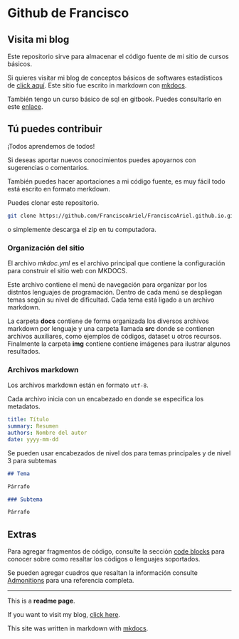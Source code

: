 # Github de Francisco

## Visita mi blog

Este repositorio sirve para almacenar el código fuente de mi sitio de cursos básicos.

Si quieres visitar mi blog de conceptos básicos de softwares estadísticos de [click aquí](https://franciscoariel.github.io/site). Este sitio fue escrito in markdown con [mkdocs](https://www.mkdocs.org).

También tengo un curso básico de sql en gitbook. Puedes consultarlo en este [enlace](https://vazquez-chavez-francisco-ariel.gitbook.io/notas/).

## Tú puedes contribuir

¡Todos aprendemos de todos!

Si deseas aportar nuevos conocimientos puedes apoyarnos con sugerencias o comentarios.

También puedes hacer aportaciones a mi código fuente, es muy fácil todo está escrito en formato merkdown.

Puedes clonar este repositorio.

````bash
git clone https://github.com/FranciscoAriel/FranciscoAriel.github.io.git
````

o simplemente descarga el zip en tu computadora.

### Organización del sitio

El archivo *mkdoc.yml* es el archivo principal que contiene la configuración para construir el sitio web con MKDOCS.

Este archivo contiene el menú de navegación para organizar por los distntos lenguajes de programación. Dentro de cada menú se despliegan temas según su nivel de dificultad. Cada tema está ligado a un archivo markdown.

La carpeta **docs** contiene de forma organizada los diversos archivos markdown por lenguaje y una carpeta llamada **src** donde se contienen archivos auxiliares, como ejemplos de códigos, dataset u otros recursos.
Finalmente la carpeta **img** contiene contiene imágenes para ilustrar algunos resultados.

### Archivos markdown

Los archivos markdown están en formato `utf-8`. 

Cada archivo inicia con un encabezado en donde se especifica los metadatos.

````yaml
title: Título
summary: Resumen
authors: Nombre del autor
date: yyyy-mm-dd
````

Se pueden usar encabezados de nivel dos para temas principales y de nivel 3 para subtemas

````md
## Tema

Párrafo

### Subtema

Párrafo
````

## Extras

Para agregar fragmentos de código, consulte la sección [code blocks](https://squidfunk.github.io/mkdocs-material/reference/code-blocks/#code-blocks) para conocer sobre como resaltar los códigos o lenguajes soportados.

Se pueden agregar cuadros que resaltan la información consulte [Admonitions](https://squidfunk.github.io/mkdocs-material/reference/admonitions/#admonitions) para una referencia completa.

----

This is a **readme page**.

If you want to visit my blog, [click here](https://franciscoariel.github.io/site).

This site was written in markdown with [mkdocs](https://www.mkdocs.org).
